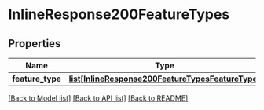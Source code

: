 # InlineResponse200FeatureTypes

## Properties
Name | Type | Description | Notes
------------ | ------------- | ------------- | -------------
**feature_type** | [**list[InlineResponse200FeatureTypesFeatureType]**](InlineResponse200FeatureTypesFeatureType.md) |  | [optional] 

[[Back to Model list]](../README.md#documentation-for-models) [[Back to API list]](../README.md#documentation-for-api-endpoints) [[Back to README]](../README.md)


